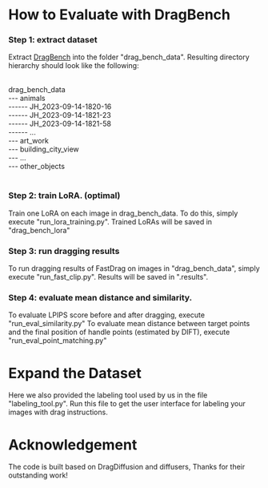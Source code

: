 # How to Evaluate with DragBench

### Step 1: extract dataset
Extract [DragBench](https://github.com/Yujun-Shi/DragDiffusion/releases/download/v0.1.1/DragBench.zip) into the folder "drag_bench_data".
Resulting directory hierarchy should look like the following:

<br>
drag_bench_data<br>
--- animals<br>
------ JH_2023-09-14-1820-16<br>
------ JH_2023-09-14-1821-23<br>
------ JH_2023-09-14-1821-58<br>
------ ...<br>
--- art_work<br>
--- building_city_view<br>
--- ...<br>
--- other_objects<br>
<br>

### Step 2: train LoRA. (optimal)
Train one LoRA on each image in drag_bench_data.
To do this, simply execute "run_lora_training.py".
Trained LoRAs will be saved in "drag_bench_lora"

### Step 3: run dragging results
To run dragging results of FastDrag on images in "drag_bench_data", simply execute "run_fast_clip.py".
Results will be saved in ".results".

### Step 4: evaluate mean distance and similarity.
To evaluate LPIPS score before and after dragging, execute "run_eval_similarity.py"
To evaluate mean distance between target points and the final position of handle points (estimated by DIFT), execute "run_eval_point_matching.py"


# Expand the Dataset
Here we also provided the labeling tool used by us in the file "labeling_tool.py".
Run this file to get the user interface for labeling your images with drag instructions.

# Acknowledgement
The code is built based on DragDiffusion and diffusers, Thanks for their outstanding work!
